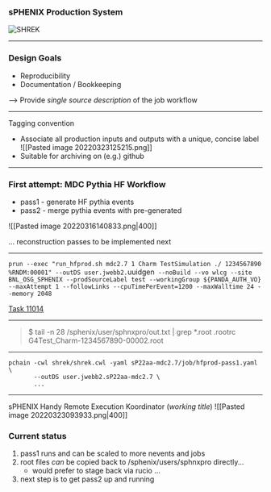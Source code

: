  ### sPHENIX Production System
 
 ![SHREK](https://lh4.googleusercontent.com/G5w4P1uwUYpU-ObA8T3fDdm27jEm66IxTQ-sHTB8_LGZQbZpQK4xGBMeMpDTHxCBIPt9_vnBkuWdjTYcaTGBhjLEMC4giqNX_YLv9d5RR6G4mJgOiw9O9e1q4l-GcA1dZMVp1Nl-) 
 
 ---

### Design Goals
- Reproducibility
- Documentation / Bookkeeping

--> Provide *single source description* of the job workflow
	 
---

Tagging convention
- Associate all production inputs and outputs with a unique, concise label
![[Pasted image 20220323125215.png]]
- Suitable for archiving on (e.g.) github

---

### First attempt: MDC Pythia HF Workflow

- pass1 - generate HF pythia events
- pass2 - merge pythia events with pre-generated 

![[Pasted image 20220316140833.png|400]]

... reconstruction passes to be implemented next

---

`prun --exec "run_hfprod.sh mdc2.7 1 Charm TestSimulation ./ 1234567890 %RNDM:00001" --outDS user.jwebb2.`uuidgen` --noBuild --vo wlcg --site BNL_OSG_SPHENIX --prodSourceLabel test --workingGroup ${PANDA_AUTH_VO} --maxAttempt 1 --followLinks --cpuTimePerEvent=1200 --maxWalltime 24 --memory 2048`

[Task 11014](https://panda-doma.cern.ch/task/11014/)

---

> $ tail -n 28 /sphenix/user/sphnxpro/out.txt | grep *.root
>  .rootrc
> G4Test_Charm-1234567890-00002.root

---

```
pchain -cwl shrek/shrek.cwl -yaml sP22aa-mdc2.7/job/hfprod-pass1.yaml \
       --outDS user.jwebb2.sP22aa-mdc2.7 \
	   ...
```

---

sPHENIX Handy Remote Execution Koordinator (*working title*)
![[Pasted image 20220323093933.png|400]]


### Current status

1. pass1 runs and can be scaled to more nevents and jobs
2. root files *can* be copied back to /sphenix/users/sphnxpro directly...
	-	would prefer to stage back via rucio ...
3. next step is to get pass2 up and running




